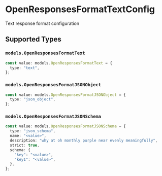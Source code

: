 # OpenResponsesFormatTextConfig

Text response format configuration


## Supported Types

### `models.OpenResponsesFormatText`

```typescript
const value: models.OpenResponsesFormatText = {
  type: "text",
};
```

### `models.OpenResponsesFormatJSONObject`

```typescript
const value: models.OpenResponsesFormatJSONObject = {
  type: "json_object",
};
```

### `models.OpenResponsesFormatJSONSchema`

```typescript
const value: models.OpenResponsesFormatJSONSchema = {
  type: "json_schema",
  name: "<value>",
  description: "why at oh monthly purple near evenly meaningfully",
  strict: true,
  schema: {
    "key": "<value>",
    "key1": "<value>",
  },
};
```

